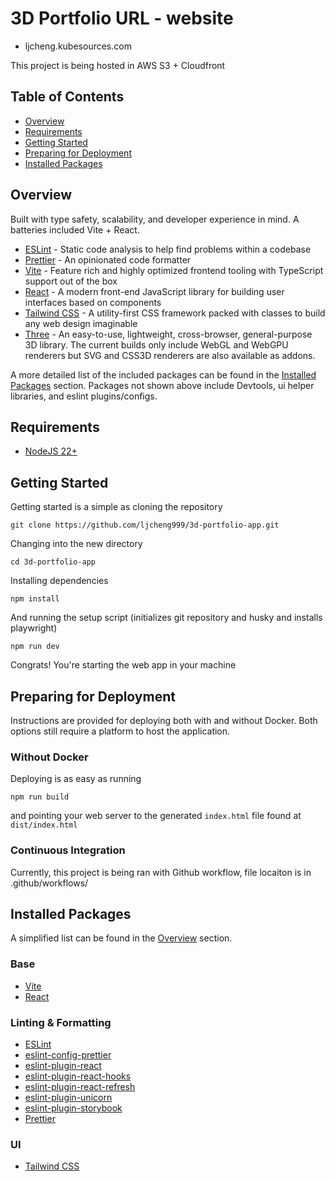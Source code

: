 # 3D Portfolio URL - website

- ljcheng.kubesources.com

This project is being hosted in AWS S3 + Cloudfront

## Table of Contents

- [Overview](#overview)
- [Requirements](#requirements)
- [Getting Started](#getting-started)
- [Preparing for Deployment](#preparing-for-deployment)
- [Installed Packages](#installed-packages)

## Overview

Built with type safety, scalability, and developer experience in mind. A batteries included Vite + React.

- [ESLint](https://eslint.org) - Static code analysis to help find problems within a codebase
- [Prettier](https://prettier.io) - An opinionated code formatter
- [Vite](https://vitejs.dev) - Feature rich and highly optimized frontend tooling with TypeScript support out of the box
- [React](https://react.dev) - A modern front-end JavaScript library for building user interfaces based on components
- [Tailwind CSS](https://tailwindcss.com) - A utility-first CSS framework packed with classes to build any web design imaginable
- [Three](https://www.npmjs.com/package/three) - An easy-to-use, lightweight, cross-browser, general-purpose 3D library. The current builds only include WebGL and WebGPU renderers but SVG and CSS3D renderers are also available as addons.

A more detailed list of the included packages can be found in the [Installed Packages](#installed-packages) section. Packages not shown above include Devtools, ui helper libraries, and eslint plugins/configs.

## Requirements

- [NodeJS 22+](https://nodejs.org/en)

## Getting Started

Getting started is a simple as cloning the repository

```
git clone https://github.com/ljcheng999/3d-portfolio-app.git
```

Changing into the new directory

```
cd 3d-portfolio-app
```

Installing dependencies

```
npm install
```

And running the setup script (initializes git repository and husky and installs playwright)

```
npm run dev
```

Congrats! You're starting the web app in your machine

## Preparing for Deployment

Instructions are provided for deploying both with and without Docker. Both options still require a platform to host the application.

### Without Docker

Deploying is as easy as running

```
npm run build
```

and pointing your web server to the generated `index.html` file found at `dist/index.html`

### Continuous Integration

Currently, this project is being ran with Github workflow, file locaiton is in .github/workflows/

## Installed Packages

A simplified list can be found in the [Overview](#overview) section.

### Base

- [Vite](https://vitejs.dev)
- [React](https://react.dev)

### Linting & Formatting

- [ESLint](https://eslint.org)
- [eslint-config-prettier](https://github.com/prettier/eslint-config-prettier#readme)
- [eslint-plugin-react](https://github.com/jsx-eslint/eslint-plugin-react#readme)
- [eslint-plugin-react-hooks](https://www.npmjs.com/package/eslint-plugin-react-hooks)
- [eslint-plugin-react-refresh](https://github.com/ArnaudBarre/eslint-plugin-react-refresh)
- [eslint-plugin-unicorn](https://github.com/sindresorhus/eslint-plugin-unicorn#readme)
- [eslint-plugin-storybook](https://github.com/storybookjs/eslint-plugin-storybook#readme)
- [Prettier](https://prettier.io)

### UI

- [Tailwind CSS](https://tailwindcss.com)
